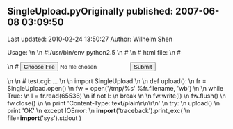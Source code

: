 ## SingleUpload.pyOriginally published: 2007-06-08 03:09:50 
Last updated: 2010-02-24 13:50:27 
Author: Wilhelm Shen 
 
Usage:\n\n    #!/usr/bin/env python2.5\n    #\n    # html file:\n    #    <form action="test.cgi" method="POST" enctype="multipart/form-data">\n    #    <input name="file1" type="file"><input type="submit"></form>\n\n    # test.cgi: ...\n\n    import SingleUpload\n\n    def upload():\n       fr = SingleUpload.open()\n       fw = open('/tmp/%s' %fr.filename, 'wb')\n\n       while True:\n          l = fr.read(65536)\n          if not l:\n             break\n\n          fw.write(l)\n          fw.flush()\n       fw.close()\n\n    print 'Content-Type: text/plain\\r\\n\\r\\n'\n    try:\n       upload()\n       print 'OK'\n    except IOError:\n       __import__('traceback').print_exc(\n          file=__import__('sys').stdout )